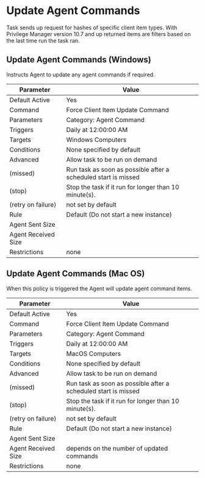 [title]: # (Update Agent Commands)
[tags]: # (task)
[priority]: # (5)
# Update Agent Commands

Task sends up request for hashes of specific client item types. With Privilege Manager version 10.7 and up returned items are filters based on the last time run the task ran.

## Update Agent Commands (Windows)

Instructs Agent to update any agent commands if required.

| Parameter | Value |
| ----- | ----- |
| Default Active | Yes |
| Command | Force Client Item Update Command |
| Parameters | Category: Agent Command |
| Triggers | Daily at 12:00:00 AM |
| Targets | Windows Computers |
| Conditions | None specified by default |
| Advanced | Allow task to be run on demand |
| (missed) | Run task as soon as possible after a scheduled start is missed |
| (stop) | Stop the task if it run for longer than 10 minute(s). |
| (retry on failure) | not set by default |
| Rule | Default (Do not start a new instance) |
| Agent Sent Size | |
| Agent Received Size | |
| Restrictions | none |

## Update Agent Commands (Mac OS)

When this policy is triggered the Agent will update agent command items.

| Parameter | Value |
| ----- | ----- |
| Default Active | Yes |
| Command | Force Client Item Update Command |
| Parameters | Category: Agent Command |
| Triggers | Daily at 12:00:00 AM |
| Targets | MacOS Computers |
| Conditions | None specified by default |
| Advanced | Allow task to be run on demand |
| (missed) | Run task as soon as possible after a scheduled start is missed |
| (stop) | Stop the task if it run for longer than 10 minute(s). |
| (retry on failure) | not set by default |
| Rule | Default (Do not start a new instance) |
| Agent Sent Size | |
| Agent Received Size | depends on the number of updated commands |
| Restrictions | none |

